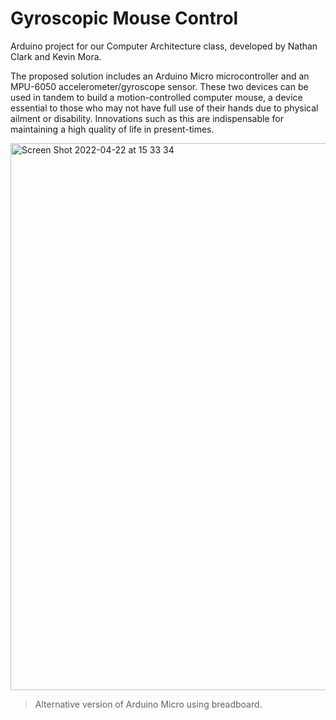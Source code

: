 # Gyroscopic Mouse Control
Arduino project for our Computer Architecture class, developed by Nathan Clark and Kevin Mora.

The proposed solution includes an Arduino Micro microcontroller and an MPU-6050 accelerometer/gyroscope sensor. These two devices can be used in tandem to build a motion-controlled computer mouse, a device essential to those who may not have full use of their hands due to physical ailment or disability. Innovations such as this are indispensable for maintaining a high quality of life in present-times.

<img width="875" alt="Screen Shot 2022-04-22 at 15 33 34" src="https://user-images.githubusercontent.com/83437383/164996277-673ffa71-b50d-4d11-8c3c-21d9a5067b1d.png">

> Alternative version of Arduino Micro using breadboard.
